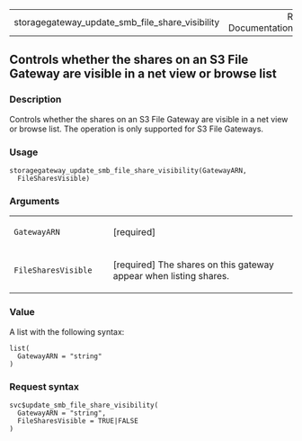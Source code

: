 <table style="width: 100%;">
<tbody>
<tr class="odd">
<td>storagegateway_update_smb_file_share_visibility</td>
<td style="text-align: right;">R Documentation</td>
</tr>
</tbody>
</table>

## Controls whether the shares on an S3 File Gateway are visible in a net view or browse list

### Description

Controls whether the shares on an S3 File Gateway are visible in a net
view or browse list. The operation is only supported for S3 File
Gateways.

### Usage

    storagegateway_update_smb_file_share_visibility(GatewayARN,
      FileSharesVisible)

### Arguments

<table>
<colgroup>
<col style="width: 35%" />
<col style="width: 65%" />
</colgroup>
<tbody>
<tr class="odd">
<td><code
id="storagegateway_update_smb_file_share_visibility_:_GatewayARN">GatewayARN</code></td>
<td><p>[required]</p></td>
</tr>
<tr class="even">
<td><code
id="storagegateway_update_smb_file_share_visibility_:_FileSharesVisible">FileSharesVisible</code></td>
<td><p>[required] The shares on this gateway appear when listing
shares.</p></td>
</tr>
</tbody>
</table>

### Value

A list with the following syntax:

    list(
      GatewayARN = "string"
    )

### Request syntax

    svc$update_smb_file_share_visibility(
      GatewayARN = "string",
      FileSharesVisible = TRUE|FALSE
    )
